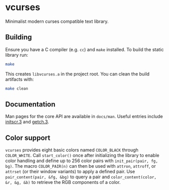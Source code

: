 # vcurses

Minimalist modern curses compatible text library.

## Building

Ensure you have a C compiler (e.g. `cc`) and `make` installed. To build the
static library run:

```sh
make
```

This creates `libvcurses.a` in the project root. You can clean the build
artifacts with:

```sh
make clean
```

## Documentation

Man pages for the core API are available in `docs/man`. Useful entries
include [initscr.3](docs/man/initscr.3) and [getch.3](docs/man/getch.3).

## Color support

`vcurses` provides eight basic colors named `COLOR_BLACK` through
`COLOR_WHITE`. Call `start_color()` once after initializing the library to
enable color handling and define up to 256 color pairs with
`init_pair(pair, fg, bg)`. The macro `COLOR_PAIR(n)` can then be used with
`attron`, `attroff`, or `attrset` (or their window variants) to apply a
defined pair. Use `pair_content(pair, &fg, &bg)` to query a pair and
`color_content(color, &r, &g, &b)` to retrieve the RGB components of a
color.
